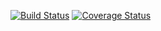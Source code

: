 [![Build Status](https://travis-ci.org/rubenvp8510/websocket-client.svg?branch=master)](https://travis-ci.org/rubenvp8510/websocket-client)  [![Coverage Status](https://coveralls.io/repos/github/rubenvp8510/websocket-client/badge.svg?branch=master)](https://coveralls.io/github/rubenvp8510/websocket-client?branch=master)